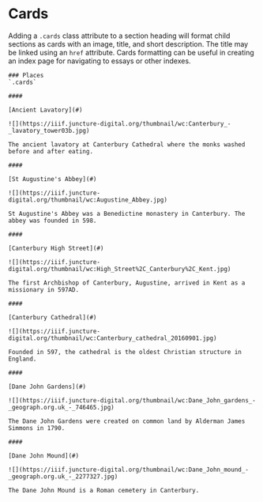 # Cards

Adding a `.cards` class attribute to a section heading will format child sections as cards with an image, title, and short description.  The title may be linked using an `href` attribute.  Cards formatting can be useful in creating an index page for navigating to essays or other indexes.

<ve-snippet>

    ### Places 
    `.cards`

    ####

    [Ancient Lavatory](#)

    ![](https://iiif.juncture-digital.org/thumbnail/wc:Canterbury_-_lavatory_tower03b.jpg)

    The ancient lavatory at Canterbury Cathedral where the monks washed before and after eating.

    ####

    [St Augustine's Abbey](#)

    ![](https://iiif.juncture-digital.org/thumbnail/wc:Augustine_Abbey.jpg)

    St Augustine's Abbey was a Benedictine monastery in Canterbury. The abbey was founded in 598.

    ####

    [Canterbury High Street](#)

    ![](https://iiif.juncture-digital.org/thumbnail/wc:High_Street%2C_Canterbury%2C_Kent.jpg)

    The first Archbishop of Canterbury, Augustine, arrived in Kent as a missionary in 597AD. 

    ####

    [Canterbury Cathedral](#)

    ![](https://iiif.juncture-digital.org/thumbnail/wc:Canterbury_cathedral_20160901.jpg)

    Founded in 597, the cathedral is the oldest Christian structure in England.

    ####

    [Dane John Gardens](#)

    ![](https://iiif.juncture-digital.org/thumbnail/wc:Dane_John_gardens_-_geograph.org.uk_-_746465.jpg)

    The Dane John Gardens were created on common land by Alderman James Simmons in 1790.

    ####

    [Dane John Mound](#)

    ![](https://iiif.juncture-digital.org/thumbnail/wc:Dane_John_mound_-_geograph.org.uk_-_2277327.jpg)

    The Dane John Mound is a Roman cemetery in Canterbury.

</ve-snippet>
